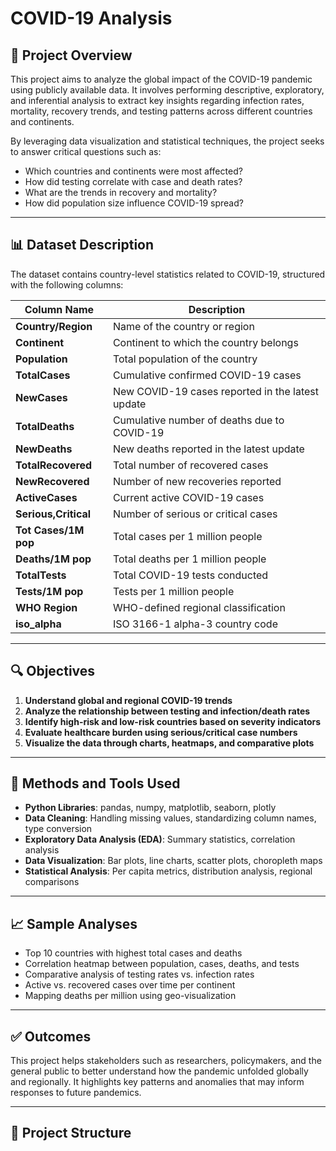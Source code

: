 # COVID-19 Analysis

## 📌 Project Overview

This project aims to analyze the global impact of the COVID-19 pandemic using publicly available data. It involves performing descriptive, exploratory, and inferential analysis to extract key insights regarding infection rates, mortality, recovery trends, and testing patterns across different countries and continents.

By leveraging data visualization and statistical techniques, the project seeks to answer critical questions such as:

- Which countries and continents were most affected?
- How did testing correlate with case and death rates?
- What are the trends in recovery and mortality?
- How did population size influence COVID-19 spread?

---

## 📊 Dataset Description

The dataset contains country-level statistics related to COVID-19, structured with the following columns:

| Column Name           | Description |
|-----------------------|-------------|
| **Country/Region**    | Name of the country or region |
| **Continent**         | Continent to which the country belongs |
| **Population**        | Total population of the country |
| **TotalCases**        | Cumulative confirmed COVID-19 cases |
| **NewCases**          | New COVID-19 cases reported in the latest update |
| **TotalDeaths**       | Cumulative number of deaths due to COVID-19 |
| **NewDeaths**         | New deaths reported in the latest update |
| **TotalRecovered**    | Total number of recovered cases |
| **NewRecovered**      | Number of new recoveries reported |
| **ActiveCases**       | Current active COVID-19 cases |
| **Serious,Critical**  | Number of serious or critical cases |
| **Tot Cases/1M pop**  | Total cases per 1 million people |
| **Deaths/1M pop**     | Total deaths per 1 million people |
| **TotalTests**        | Total COVID-19 tests conducted |
| **Tests/1M pop**      | Tests per 1 million people |
| **WHO Region**        | WHO-defined regional classification |
| **iso_alpha**         | ISO 3166-1 alpha-3 country code |

---

## 🔍 Objectives

1. **Understand global and regional COVID-19 trends**
2. **Analyze the relationship between testing and infection/death rates**
3. **Identify high-risk and low-risk countries based on severity indicators**
4. **Evaluate healthcare burden using serious/critical case numbers**
5. **Visualize the data through charts, heatmaps, and comparative plots**

---

## 🧪 Methods and Tools Used

- **Python Libraries**: pandas, numpy, matplotlib, seaborn, plotly
- **Data Cleaning**: Handling missing values, standardizing column names, type conversion
- **Exploratory Data Analysis (EDA)**: Summary statistics, correlation analysis
- **Data Visualization**: Bar plots, line charts, scatter plots, choropleth maps
- **Statistical Analysis**: Per capita metrics, distribution analysis, regional comparisons

---

## 📈 Sample Analyses

- Top 10 countries with highest total cases and deaths
- Correlation heatmap between population, cases, deaths, and tests
- Comparative analysis of testing rates vs. infection rates
- Active vs. recovered cases over time per continent
- Mapping deaths per million using geo-visualization

---

## ✅ Outcomes

This project helps stakeholders such as researchers, policymakers, and the general public to better understand how the pandemic unfolded globally and regionally. It highlights key patterns and anomalies that may inform responses to future pandemics.

---

## 📁 Project Structure

